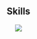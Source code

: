 <div align="center">
 <h2 align="center">Skills</h2>
    <img src="https://skillicons.dev/icons?i=c,go,python,bash,ts,nodejs,docker,mongodb,redis,postgres,jenkins,rabbitmq,kafka,kubernetes,linux,git,nginx&perline=5" />
</div>
